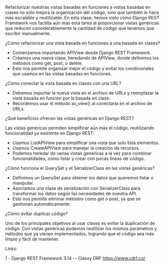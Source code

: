 Refactorizar nuestras vistas basadas en funciones a vistas basadas en clases no solo mejora la organización del código, sino que también lo hace más escalable y reutilizable. En esta clase, hemos visto cómo Django REST Framework nos facilita aún más esta tarea al proporcionar vistas genéricas que reducen considerablemente la cantidad de código que tenemos que escribir manualmente.


¿Cómo refactorizar una vista basada en funciones a una basada en clases?
- Comenzamos importando APIView desde Django REST Framework.
- Creamos una nueva clase, heredando de APIView, donde definimos los métodos como get, post, o delete.
- Esto nos permite organizar mejor el código y evitar los condicionales que usamos en las vistas basadas en funciones.


¿Cómo conectar la vista basada en clases con una URL?
- Debemos importar la nueva vista en el archivo de URLs y reemplazar la vista basada en función por la basada en clase.
- Recordemos usar el método as_view() al conectarla en el archivo de URLs.


¿Qué beneficios ofrecen las vistas genéricas en Django REST?

Las vistas genéricas permiten simplificar aún más el código, reutilizando funcionalidad ya existente en Django REST:

- Usamos ListAPIView para simplificar una vista que solo lista elementos.
- Usamos CreateAPIView para manejar la creación de recursos.
- Podemos heredar de varias vistas genéricas a la vez para combinar funcionalidades, como listar y crear con pocas líneas de código.


¿Cómo funciona el QuerySet y el SerializerClass en las vistas genéricas?
- Definimos un QuerySet para obtener los datos que queremos listar o manipular.
- Asociamos una clase de serialización con SerializerClass para transformar los datos según las necesidades de nuestra API.
- Esto nos permite eliminar métodos como get o post, ya que se gestionan automáticamente.


¿Cómo evitar duplicar código?

Uno de los principales objetivos al usar clases es evitar la duplicación de código. Con vistas genéricas podemos reutilizar los mismos parámetros y métodos que ya vienen implementados, logrando que el código sea más limpio y fácil de mantener.


Links:

1 - Django REST Framework 3.14 -- Classy DRF
https://www.cdrf.co/